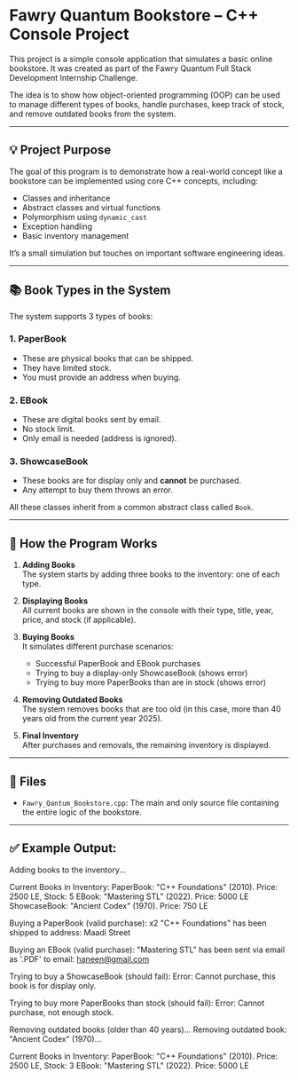 # Fawry Quantum Bookstore – C++ Console Project

This project is a simple console application that simulates a basic online bookstore. It was created as part of the Fawry Quantum Full Stack Development Internship Challenge.

The idea is to show how object-oriented programming (OOP) can be used to manage different types of books, handle purchases, keep track of stock, and remove outdated books from the system.

---

## 💡 Project Purpose

The goal of this program is to demonstrate how a real-world concept like a bookstore can be implemented using core C++ concepts, including:

- Classes and inheritance
- Abstract classes and virtual functions
- Polymorphism using `dynamic_cast`
- Exception handling
- Basic inventory management

It’s a small simulation but touches on important software engineering ideas.

---

## 📚 Book Types in the System

The system supports 3 types of books:

### 1. PaperBook  
- These are physical books that can be shipped.
- They have limited stock.
- You must provide an address when buying.

### 2. EBook  
- These are digital books sent by email.
- No stock limit.
- Only email is needed (address is ignored).

### 3. ShowcaseBook  
- These books are for display only and **cannot** be purchased.
- Any attempt to buy them throws an error.

All these classes inherit from a common abstract class called `Book`.

---

## 🔁 How the Program Works

1. **Adding Books**  
   The system starts by adding three books to the inventory: one of each type.

2. **Displaying Books**  
   All current books are shown in the console with their type, title, year, price, and stock (if applicable).

3. **Buying Books**  
   It simulates different purchase scenarios:
   - Successful PaperBook and EBook purchases
   - Trying to buy a display-only ShowcaseBook (shows error)
   - Trying to buy more PaperBooks than are in stock (shows error)

4. **Removing Outdated Books**  
   The system removes books that are too old (in this case, more than 40 years old from the current year 2025).

5. **Final Inventory**  
   After purchases and removals, the remaining inventory is displayed.

---

## 📂 Files

- `Fawry_Qantum_Bookstore.cpp`: The main and only source file containing the entire logic of the bookstore.

---

## ✅ Example Output:

Adding books to the inventory...

Current Books in Inventory:
PaperBook: "C++ Foundations" (2010). Price: 2500 LE, Stock: 5
EBook: "Mastering STL" (2022). Price: 5000 LE
ShowcaseBook: "Ancient Codex" (1970). Price: 750 LE

Buying a PaperBook (valid purchase):
x2 "C++ Foundations" has been shipped to address: Maadi Street

Buying an EBook (valid purchase):
"Mastering STL" has been sent via email as '.PDF' to email: haneen@gmail.com

Trying to buy a ShowcaseBook (should fail):
Error: Cannot purchase, this book is for display only.

Trying to buy more PaperBooks than stock (should fail):
Error: Cannot purchase, not enough stock.

Removing outdated books (older than 40 years)...
Removing outdated book: "Ancient Codex" (1970)...

Current Books in Inventory:
PaperBook: "C++ Foundations" (2010). Price: 2500 LE, Stock: 3
EBook: "Mastering STL" (2022). Price: 5000 LE

